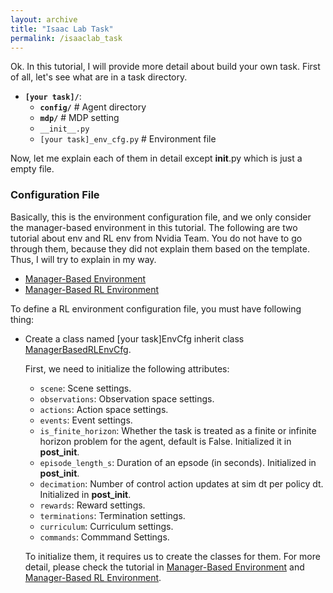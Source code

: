 ```yaml
---
layout: archive
title: "Isaac Lab Task"
permalink: /isaaclab_task
---
```


Ok. In this tutorial, I will provide more detail about build your own task. First of all, let's see what are in a task directory.

- **`[your task]/`**:
    - **`config/`** # Agent directory
    - **`mdp/`** # MDP setting
    - `__init__.py`
    - `[your task]_env_cfg.py` # Environment file

Now, let me explain each of them in detail except __init__.py which is just a empty file.

<H3>Configuration File</H3>
Basically, this is the environment configuration file, and we only consider the manager-based environment in this tutorial. The following are two tutorial about env and RL env from Nvidia Team. You do not have to go through them, because they did not explain them based on the template. Thus, I will try to explain in my way.

- [Manager-Based Environment](https://isaac-sim.github.io/IsaacLab/source/tutorials/03_envs/create_manager_base_env.html)
- [Manager-Based RL Environment](https://isaac-sim.github.io/IsaacLab/source/tutorials/03_envs/create_manager_rl_env.html)

To define a RL environment configuration file, you must have following thing:

- Create a class named [your task]EnvCfg inherit class [ManagerBasedRLEnvCfg](https://isaac-sim.github.io/IsaacLab/source/api/lab/omni.isaac.lab.envs.html#omni.isaac.lab.envs.ManagerBasedRLEnvCfg).
    
    First, we need to initialize the following attributes:
    - `scene`: Scene settings.
    - `observations`: Observation space settings.
    - `actions`: Action space settings.
    - `events`: Event settings.
    - `is_finite_horizon`: Whether the task is treated as a finite or infinite horizon problem for the agent, default is False. Initialized it in __post_init__.
    - `episode_length_s`: Duration of an epsode (in seconds). Initialized in __post_init__.
    - `decimation`: Number of control action updates at sim dt per policy dt. Initialized in __post_init__. 
    - `rewards`: Reward settings.
    - `terminations`: Termination settings.
    - `curriculum`: Curriculum settings.
    - `commands`: Commmand Settings.

    To initialize them, it requires us to create the classes for them. For more detail, please check the tutorial in [Manager-Based Environment](https://isaac-sim.github.io/IsaacLab/source/tutorials/03_envs/create_manager_base_env.html) and [Manager-Based RL Environment](https://isaac-sim.github.io/IsaacLab/source/tutorials/03_envs/create_manager_rl_env.html).